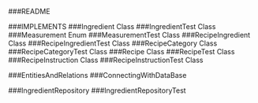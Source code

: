 ###README

###IMPLEMENTS
###Ingredient Class
###IngredientTest Class
###Measurement Enum
###MeasurementTest Class
###RecipeIngredient Class
###RecipeIngredientTest Class
###RecipeCategory Class
###RecipeCategoryTest Class
###Recipe Class
###RecipeTest Class
###RecipeInstruction Class
###RecipeInstructionTest Class

###EntitiesAndRelations
###ConnectingWithDataBase

###IngredientRepository
###IngredientRepositoryTest


